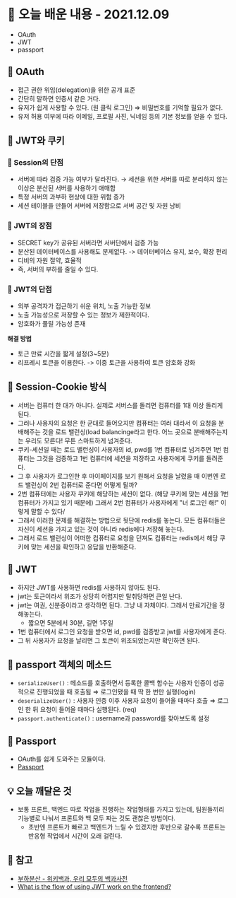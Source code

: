 # 📖 오늘 배운 내용 - 2021.12.09

- OAuth
- JWT
- passport

## 📝 OAuth

- 접근 권한 위임(delegation)을 위한 공개 표준
- 간단히 말하면 인증서 같은 거다.
- 유저가 쉽게 사용할 수 있다. (원 클릭 로그인) ⇒ 비밀번호를 기억할 필요가 없다.
- 유저 허용 여부에 따라 이메일, 프로필 사진, 닉네임 등의 기본 정보를 얻을 수 있다.

## 📝 JWT와 쿠키

### 📕 Session의 단점

- 서버에 따라 검증 가능 여부가 달라진다. → 세션을 위한 서버를 따로 분리하지 않는 이상은 분산된 서버를 사용하기 애매함
- 특정 서버의 과부하 현상에 대한 위험 증가
- 세션 테이블을 만들어 서버에 저장함으로 서버 공간 및 자원 낭비

### 📕 JWT의 장점

- SECRET key가 공유된 서버라면 서버단에서 검증 가능
- 분산된 데이터베이스를 사용해도 문제없다. -> 데이터베이스 유지, 보수, 확장 편리
- 디비의 자원 절약, 효율적
- 즉, 서버의 부하를 줄일 수 있다.

### 📕 JWT의 단점

- 외부 공격자가 접근하기 쉬운 위치, 노출 가능한 정보
- 노출 가능성으로 저장할 수 있는 정보가 제한적이다.
- 암호화가 풀릴 가능성 존재

**해결 방법**

- 토근 만료 시간을 짧게 설정(3~5분)
- 리프레시 토큰을 이용한다. -> 이중 토근을 사용하여 토큰 암호화 강화

## 📝 Session-Cookie 방식

- 서버는 컴퓨터 한 대가 아니다. 실제로 서버스를 돌리면 컴퓨터를 1대 이상 돌리게 된다.
- 그러나 사용자의 요청은 한 군대로 들어오지만 컴퓨터는 여러 대라서 이 요청을 분배해주는 것을 로드 밸런싱(load balancinge라고 한다. 어느 곳으로 분배해주는지는 우리도 모른다! 무튼 스마트하게 넘겨준다.
- 쿠키-세션일 때는 로드 밸런싱이 사용자의 id, pwd를 1번 컴퓨터로 넘겨주면 1번 컴퓨터는 그것을 검증하고 1번 컴퓨터에 세션을 저장하고 사용자에게 쿠키를 돌려준다.
- 그 후 사용자가 로그인한 후 마이페이지를 보기 원해서 요청을 날렸을 때 이번엔 로드 밸런싱이 2번 컴퓨터로 준다면 어떻게 될까?
- 2번 컴퓨터에는 사용자 쿠키에 해당하는 세션이 없다. (해당 쿠키에 맞는 세션을 1번 컴퓨터가 가지고 있기 때문에) 그래서 2번 컴퓨터가 사용자에게 "너 로그인 해!" 이렇게 말할 수 있다/
- 그래서 이러한 문제를 해결하는 방법으로 뒷단에 redis를 놓는다. 모든 컴퓨터들은 자신이 세션을 가지고 있는 것이 아니라 redis에다 저장해 놓는다.
- 그래서 로드 밸런싱이 어떠한 컴퓨터로 요청을 던져도 컴퓨터는 redis에서 해당 쿠키에 맞는 세션을 확인하고 응답을 반환해준다.

## 📝 JWT

- 하지만 JWT를 사용하면 redis를 사용하지 않아도 된다.
- jwt는 토근이라서 위조가 상당히 어렵지만 탈취당하면 큰일 난다.
- jwt는 여권, 신분증이라고 생각하면 된다. 그냥 내 자체이다. 그래서 만료기간을 정해놓는다.
  - 짧으면 5분에서 30분, 길면 1주일
- 1번 컴퓨터에서 로그인 요청을 받으면 id, pwd를 검증받고 jwt를 사용자에게 준다.
- 그 뒤 사용자가 요청을 날리면 그 토큰이 위조되었는지만 확인하면 된다.

## 📝 passport 객체의 메소드

- `serializeUser()` : 메소드를 호출하면서 등록한 콜백 함수는 사용자 인증이 성공적으로 진행되었을 때 호출됨 ⇒ 로그인됐을 때 딱 한 번만 실행(login)
- `deserializeUser()` : 사용자 인증 이후 사용자 요청이 들어올 때마다 호출 ⇒ 로그인 한 뒤 요청이 들어올 때마다 실행된다. (req)
- `passport.authenticate()` : username과 password를 찾아보도록 설정

## 📝 Passport

- OAuth를 쉽게 도와주는 모듈이다.
- [Passport](https://www.passportjs.org/)

## 💡 오늘 깨달은 것

- 보통 프론트, 백엔드 따로 작업을 진행하는 작업형태를 가지고 있는데, 팀원들끼리 기능별로 나눠서 프론트와 백 모두 짜는 것도 괜찮은 방법이다.
  - 초반엔 프론트가 빠르고 백엔드가 느릴 수 있겠지만 후반으로 갈수록 프론트는 반응형 작업에서 시간이 오래 걸린다.

## 📌 참고

- [부하분산 - 위키백과, 우리 모두의 백과사전](https://ko.wikipedia.org/wiki/부하분산)
- [What is the flow of using JWT work on the frontend?](https://stackoverflow.com/questions/65351531/what-is-the-flow-of-using-jwt-work-on-the-frontend/65351810)
